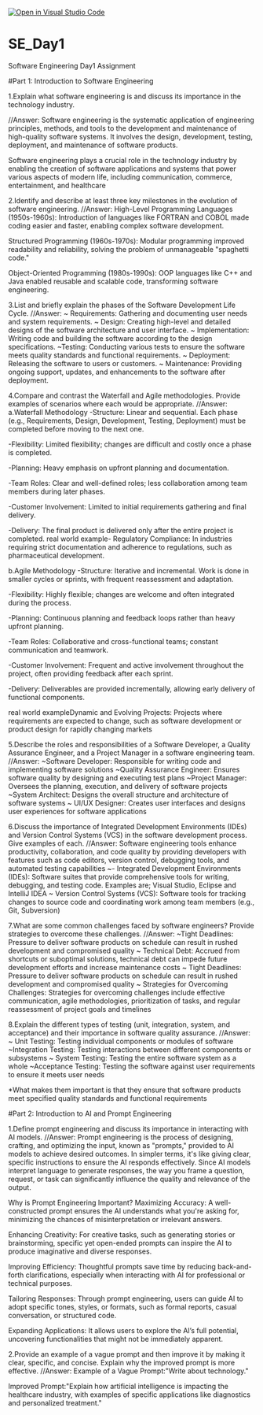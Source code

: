 [![Open in Visual Studio Code](https://classroom.github.com/assets/open-in-vscode-2e0aaae1b6195c2367325f4f02e2d04e9abb55f0b24a779b69b11b9e10269abc.svg)](https://classroom.github.com/online_ide?assignment_repo_id=18583983&assignment_repo_type=AssignmentRepo)
# SE_Day1
Software Engineering Day1 Assignment

#Part 1: Introduction to Software Engineering

1.Explain what software engineering is and discuss its importance in the technology industry.


//Answer:
Software engineering is the systematic application of engineering principles, methods, and tools to the development and maintenance of high-quality software systems. It involves the design, development, testing, deployment, and maintenance of software products.

Software engineering plays a crucial role in the technology industry by enabling the creation of software applications and systems that power various aspects of modern life, including communication, commerce, entertainment, and healthcare

2.Identify and describe at least three key milestones in the evolution of software engineering.
//Answer:
High-Level Programming Languages (1950s-1960s): Introduction of languages like FORTRAN and COBOL made coding easier and faster, enabling complex software development.

Structured Programming (1960s-1970s): Modular programming improved readability and reliability, solving the problem of unmanageable "spaghetti code."

Object-Oriented Programming (1980s-1990s): OOP languages like C++ and Java enabled reusable and scalable code, transforming software engineering.

3.List and briefly explain the phases of the Software Development Life Cycle.
//Answer:
~ Requirements: Gathering and documenting user needs and system requirements.
~ Design: Creating high-level and detailed designs of the software architecture and user 
interface.
~ Implementation: Writing code and building the software according to the design 
specifications.
~Testing: Conducting various tests to ensure the software meets quality standards and 
functional requirements.
~ Deployment: Releasing the software to users or customers.
~ Maintenance: Providing ongoing support, updates, and enhancements to the software after 
deployment.


4.Compare and contrast the Waterfall and Agile methodologies. Provide examples of scenarios where each would be appropriate.
//Answer:
a.Waterfall Methodology
-Structure: Linear and sequential. Each phase (e.g., Requirements, Design, Development, Testing, Deployment) must be completed before moving to the next one.

-Flexibility: Limited flexibility; changes are difficult and costly once a phase is completed.

-Planning: Heavy emphasis on upfront planning and documentation.

-Team Roles: Clear and well-defined roles; less collaboration among team members during later phases.

-Customer Involvement: Limited to initial requirements gathering and final delivery.

-Delivery: The final product is delivered only after the entire project is completed.
 real world example- Regulatory Compliance: In industries requiring strict documentation and adherence to regulations, such as pharmaceutical development.

b.Agile Methodology
-Structure: Iterative and incremental. Work is done in smaller cycles or sprints, with frequent reassessment and adaptation.

-Flexibility: Highly flexible; changes are welcome and often integrated during the process.

-Planning: Continuous planning and feedback loops rather than heavy upfront planning.

-Team Roles: Collaborative and cross-functional teams; constant communication and teamwork.

-Customer Involvement: Frequent and active involvement throughout the project, often providing feedback after each sprint.

-Delivery: Deliverables are provided incrementally, allowing early delivery of functional components.

real world exampleDynamic and Evolving Projects: Projects where requirements are expected to change, such as software development or product design for rapidly changing markets

5.Describe the roles and responsibilities of a Software Developer, a Quality Assurance Engineer, and a Project Manager in a software engineering team.
//Answer:
~Software Developer: Responsible for writing code and implementing software solutions
~Quality Assurance Engineer: Ensures software quality by designing and executing test 
plans
~Project Manager: Oversees the planning, execution, and delivery of software projects
~System Architect: Designs the overall structure and architecture of software systems
~ UI/UX Designer: Creates user interfaces and designs user experiences for software 
applications

6.Discuss the importance of Integrated Development Environments (IDEs) and Version Control Systems (VCS) in the software development process. Give examples of each.
//Answer:
 Software engineering tools enhance productivity, collaboration, and code quality by providing developers with features such as code editors, version control, debugging tools, and automated testing capabilities
~- Integrated Development Environments (IDEs): Software suites that provide 
comprehensive tools for writing, debugging, and testing code. Examples are; Visual Studio, Eclipse and IntelliJ IDEA
~ Version Control Systems (VCS): Software tools for tracking changes to source code and 
coordinating work among team members (e.g., Git, Subversion)

7.What are some common challenges faced by software engineers? Provide strategies to overcome these challenges.
//Answer:
~Tight Deadlines: Pressure to deliver software products on schedule can result in rushed 
development and compromised quality
~ Technical Debt: Accrued from shortcuts or suboptimal solutions, technical debt can 
impede future development efforts and increase maintenance costs
~ Tight Deadlines: Pressure to deliver software products on schedule can result in rushed 
development and compromised quality
~ Strategies for Overcoming Challenges: Strategies for overcoming challenges include 
effective communication, agile methodologies, prioritization of tasks, and regular 
reassessment of project goals and timelines

8.Explain the different types of testing (unit, integration, system, and acceptance) and their importance in software quality assurance.
//Answer:
~ Unit Testing: Testing individual components or modules of software
~Integration Testing: Testing interactions between different components or subsystems
~ System Testing: Testing the entire software system as a whole
~Acceptance Testing: Testing the software against user requirements to ensure it meets user 
needs

*What makes them important is that they ensure that software products meet specified quality standards and functional requirements 

#Part 2: Introduction to AI and Prompt Engineering


1.Define prompt engineering and discuss its importance in interacting with AI models.
//Answer:
Prompt engineering is the process of designing, crafting, and optimizing the input, known as "prompts," provided to AI models to achieve desired outcomes. In simpler terms, it's like giving clear, specific instructions to ensure the AI responds effectively. Since AI models interpret language to generate responses, the way you frame a question, request, or task can significantly influence the quality and relevance of the output.

Why is Prompt Engineering Important?
Maximizing Accuracy: A well-constructed prompt ensures the AI understands what you're asking for, minimizing the chances of misinterpretation or irrelevant answers.

Enhancing Creativity: For creative tasks, such as generating stories or brainstorming, specific yet open-ended prompts can inspire the AI to produce imaginative and diverse responses.

Improving Efficiency: Thoughtful prompts save time by reducing back-and-forth clarifications, especially when interacting with AI for professional or technical purposes.

Tailoring Responses: Through prompt engineering, users can guide AI to adopt specific tones, styles, or formats, such as formal reports, casual conversation, or structured code.

Expanding Applications: It allows users to explore the AI’s full potential, uncovering functionalities that might not be immediately apparent.

2.Provide an example of a vague prompt and then improve it by making it clear, specific, and concise. Explain why the improved prompt is more effective.
//Answer:
Example of a Vague Prompt:"Write about technology."

Improved Prompt:"Explain how artificial intelligence is impacting the healthcare industry, with examples of specific applications like diagnostics and personalized treatment."
